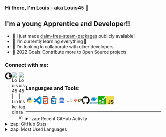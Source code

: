 ### Hi there, I'm Louis - aka [Louis45][website] 👋 

## I'm a young Apprentice and Developer!!

- 🔭 I just made [claim-free-steam-packages](https://github.com/Luois45/claim-free-steam-packages) publicly available!
- 🌱 I’m currently learning everything 🤣
- 👯 I’m looking to collaborate with other developers
- 🥅 2022 Goals: Contribute more to Open Source projects

### Connect with me:

[<img align="left" alt="linktree.louis45.de" width="22px" src="https://raw.githubusercontent.com/iconic/open-iconic/master/svg/globe.svg" />][website]
[<img align="left" alt="Louis45 | LinkedIn" width="22px" src="https://cdn.jsdelivr.net/npm/simple-icons@v3/icons/linkedin.svg" />][linkedin]
[<img align="left" alt="Louis45 | Instagram" width="22px" src="https://cdn.jsdelivr.net/npm/simple-icons@v3/icons/instagram.svg" />][instagram]

<br />

### Languages and Tools:

[<img align="left" alt="Python" width="26px" src="https://raw.githubusercontent.com/github/explore/80688e429a7d4ef2fca1e82350fe8e3517d3494d/topics/python/python.png" />](https://github.com/topics/python)
[<img align="left" alt="Visual Studio Code" width="26px" src="https://raw.githubusercontent.com/github/explore/bbd48b997e8d0bef63f676eca4da5e1f76487b56/topics/visual-studio-code/visual-studio-code.png" />](https://github.com/topics/visual-studio-code)
[<img align="left" alt="HTML" width="26px" src="https://raw.githubusercontent.com/github/explore/80688e429a7d4ef2fca1e82350fe8e3517d3494d/topics/html/html.png" />](https://github.com/topics/html)
[<img align="left" alt="CSS" width="26px" src="https://raw.githubusercontent.com/github/explore/80688e429a7d4ef2fca1e82350fe8e3517d3494d/topics/css/css.png" />](https://github.com/topics/css)
[<img align="left" alt="SQL" width="26px" src="https://raw.githubusercontent.com/github/explore/80688e429a7d4ef2fca1e82350fe8e3517d3494d/topics/sql/sql.png" />](https://github.com/topics/sql)
[<img align="left" alt="MySQL" width="26px" src="https://raw.githubusercontent.com/github/explore/80688e429a7d4ef2fca1e82350fe8e3517d3494d/topics/mysql/mysql.png" />](https://github.com/topics/mysql)
[<img align="left" alt="Git" width="26px" src="https://raw.githubusercontent.com/github/explore/80688e429a7d4ef2fca1e82350fe8e3517d3494d/topics/git/git.png" />](https://github.com/topics/git)
[<img align="left" alt="GitHub" width="26px" src="https://raw.githubusercontent.com/github/explore/78df643247d429f6cc873026c0622819ad797942/topics/github/github.png" />](https://github.com/topics/github)
[<img align="left" alt="GitHub" width="26px" src="https://raw.githubusercontent.com/github/explore/80688e429a7d4ef2fca1e82350fe8e3517d3494d/topics/docker/docker.png" />](https://github.com/topics/docker)
[<img align="left" alt="Selenium" width="26px" src="https://raw.githubusercontent.com/github/explore/6c7084bb772f6fabaae377f5ae4a607594234ee6/topics/selenium/selenium.png" />](https://github.com/topics/selenium)
[<img align="left" alt="JavaScript" width="26px" src="https://raw.githubusercontent.com/github/explore/80688e429a7d4ef2fca1e82350fe8e3517d3494d/topics/javascript/javascript.png" />](https://github.com/topics/javascript)

<br />
<br />

---

<details>
  <summary>:zap: Recent GitHub Activity</summary>
  
<!--START_SECTION:activity-->
1. 🗣 Commented on [#42](https://github.com/Luois45/claim-free-steam-packages/issues/42) in [Luois45/claim-free-steam-packages](https://github.com/Luois45/claim-free-steam-packages)
2. ❌ Closed PR [#42](https://github.com/Luois45/claim-free-steam-packages/pull/42) in [Luois45/claim-free-steam-packages](https://github.com/Luois45/claim-free-steam-packages)
3. 🗣 Commented on [#42](https://github.com/Luois45/claim-free-steam-packages/issues/42) in [Luois45/claim-free-steam-packages](https://github.com/Luois45/claim-free-steam-packages)
4. 🗣 Commented on [#43](https://github.com/Luois45/claim-free-steam-packages/issues/43) in [Luois45/claim-free-steam-packages](https://github.com/Luois45/claim-free-steam-packages)
5. ❗️ Closed issue [#40](https://github.com/Luois45/claim-free-steam-packages/issues/40) in [Luois45/claim-free-steam-packages](https://github.com/Luois45/claim-free-steam-packages)
6. 🗣 Commented on [#40](https://github.com/Luois45/claim-free-steam-packages/issues/40) in [Luois45/claim-free-steam-packages](https://github.com/Luois45/claim-free-steam-packages)
7. 🗣 Commented on [#39](https://github.com/Luois45/claim-free-steam-packages/issues/39) in [Luois45/claim-free-steam-packages](https://github.com/Luois45/claim-free-steam-packages)
8. ❗️ Closed issue [#4](https://github.com/Luois45/DNSBlocklists/issues/4) in [Luois45/DNSBlocklists](https://github.com/Luois45/DNSBlocklists)
9. ❗️ Opened issue [#4](https://github.com/Luois45/DNSBlocklists/issues/4) in [Luois45/DNSBlocklists](https://github.com/Luois45/DNSBlocklists)
10. ❗️ Closed issue [#3](https://github.com/Luois45/DNSBlocklists/issues/3) in [Luois45/DNSBlocklists](https://github.com/Luois45/DNSBlocklists)
<!--END_SECTION:activity-->
  
</details>

<details>
  <summary>:zap: GitHub Stats</summary>
  <a href="https://github.com/Luois45?tab=repositories">
    <img align="center" alt="Louis45's GitHub Stats" src="https://github-readme-stats.vercel.app/api?username=Luois45&count_private=true&theme=tokyonight&show_icons=true" />
  </a>
</details>

<details>
  <summary>:zap: Most Used Languages</summary>
  <a href="https://github.com/Luois45?tab=repositories">
    <img align="center" alt="Louis45's Most Used Languages" src="https://github-readme-stats.vercel.app/api/top-langs/?username=Luois45&count_private=true&theme=tokyonight&layout=compact" />
  </a>
</details>

[website]: https://linktree.louis45.de/
[instagram]: https://rebrand.ly/instagram-45
[linkedin]: https://rebrand.ly/linkedin-45
